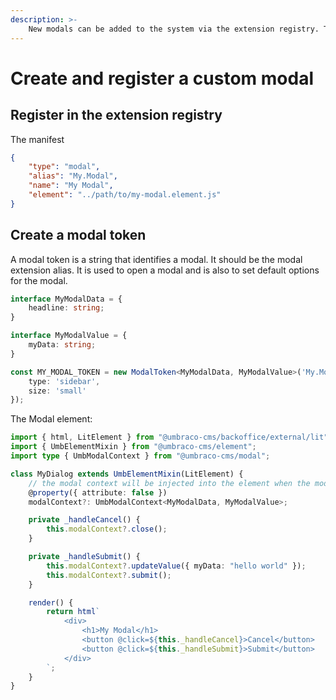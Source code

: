 ```yaml
---
description: >-
    New modals can be added to the system via the extension registry. This article goes through how that is done
---
```


# Create and register a custom modal

## Register in the extension registry

The manifest

```json
{
    "type": "modal",
    "alias": "My.Modal",
    "name": "My Modal",
    "element": "../path/to/my-modal.element.js"
}
```

## Create a modal token

A modal token is a string that identifies a modal. It should be the modal extension alias. It is used to open a modal and is also to set default options for the modal.

```ts
interface MyModalData = {
	headline: string;
}

interface MyModalValue = {
	myData: string;
}

const MY_MODAL_TOKEN = new ModalToken<MyModalData, MyModalValue>('My.Modal', {
	type: 'sidebar',
	size: 'small'
});
```

The Modal element:

```ts
import { html, LitElement } from "@umbraco-cms/backoffice/external/lit";
import { UmbElementMixin } from "@umbraco-cms/element";
import type { UmbModalContext } from "@umbraco-cms/modal";

class MyDialog extends UmbElementMixin(LitElement) {
    // the modal context will be injected into the element when the modal is opened.
    @property({ attribute: false })
    modalContext?: UmbModalContext<MyModalData, MyModalValue>;

    private _handleCancel() {
        this.modalContext?.close();
    }

    private _handleSubmit() {
        this.modalContext?.updateValue({ myData: "hello world" });
        this.modalContext?.submit();
    }

    render() {
        return html`
            <div>
                <h1>My Modal</h1>
                <button @click=${this._handleCancel}>Cancel</button>
                <button @click=${this._handleSubmit}>Submit</button>
            </div>
        `;
    }
}
```
